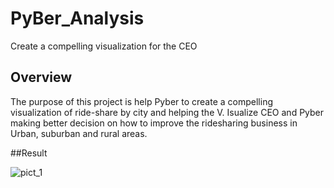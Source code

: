 # PyBer_Analysis
Create a compelling visualization for the CEO


## Overview

The purpose of this project is help Pyber to create a compelling visualization of ride-share by city and helping the V. Isualize CEO and Pyber making better decision on how to improve the ridesharing business in Urban, suburban and rural areas. 


##Result


![pict_1](https://github.com/assaci/School_District_Analysis/blob/main/pict_1.PNG?raw=true)


